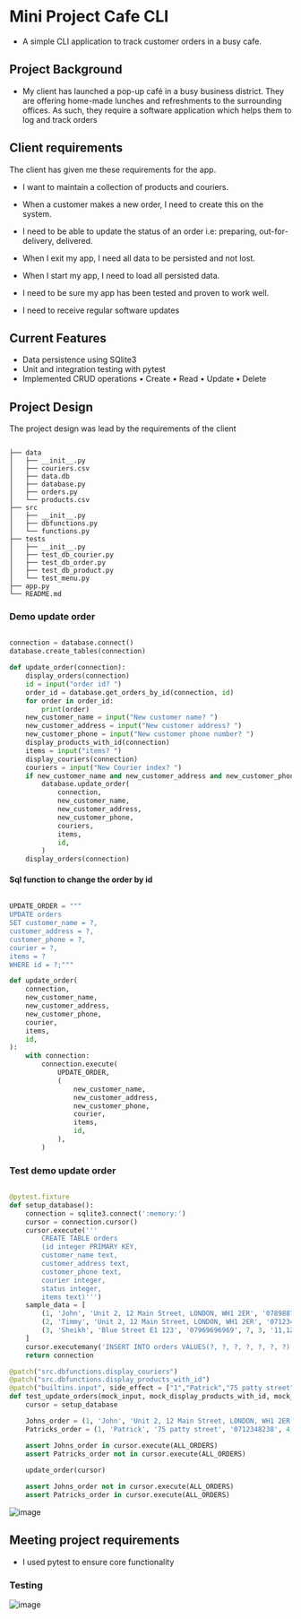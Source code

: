 # Mini Project Cafe CLI 
- A simple CLI application to track customer orders in a busy cafe.
## Project Background
- My client has launched a pop-up café in a busy business district. They are offering home-made lunches and refreshments to the surrounding offices. As such, they require a software application which helps them to log and track orders

## Client requirements
The client has given me these requirements for the app. 

- I want to maintain a collection of products and couriers.

- When a customer makes a new order, I need to create this on the
  system.

- I need to be able to update the status of an order i.e: preparing,
  out-for-delivery, delivered.

- When I exit my app, I need all data to be persisted and not lost.

- When I start my app, I need to load all persisted data.

- I need to be sure my app has been tested and proven to work well.

- I need to receive regular software updates

## Current Features
- Data persistence using SQlite3
- Unit and integration testing with pytest
- Implemented CRUD operations
• Create
• Read
• Update
• Delete

## Project Design
The project design was lead by the requirements of the client

```

├── data
│   ├── __init__.py
│   ├── couriers.csv
│   ├── data.db
│   ├── database.py
│   ├── orders.py
│   └── products.csv
├── src
│   ├── __init__.py
│   ├── dbfunctions.py
│   └── functions.py
├── tests
│   ├── __init__.py
│   ├── test_db_courier.py
│   ├── test_db_order.py
│   ├── test_db_product.py
│   └── test_menu.py
├── app.py
└── README.md

```

### Demo update order

```python

connection = database.connect()
database.create_tables(connection)

def update_order(connection):
    display_orders(connection)
    id = input("order id? ")
    order_id = database.get_orders_by_id(connection, id)
    for order in order_id:
        print(order)
    new_customer_name = input("New customer name? ")
    new_customer_address = input("New customer address? ")
    new_customer_phone = input("New customer phone number? ")
    display_products_with_id(connection)
    items = input("items? ")
    display_couriers(connection)
    couriers = input("New Courier index? ")
    if new_customer_name and new_customer_address and new_customer_phone:
        database.update_order(
            connection,
            new_customer_name,
            new_customer_address,
            new_customer_phone,
            couriers,
            items,
            id,
        )
    display_orders(connection)

```

#### Sql function to change the order by id

```python 

UPDATE_ORDER = """
UPDATE orders
SET customer_name = ?,
customer_address = ?,
customer_phone = ?,
courier = ?,
items = ?
WHERE id = ?;"""

def update_order(
    connection,
    new_customer_name,
    new_customer_address,
    new_customer_phone,
    courier,
    items,
    id,
):
    with connection:
        connection.execute(
            UPDATE_ORDER,
            (
                new_customer_name,
                new_customer_address,
                new_customer_phone,
                courier,
                items,
                id,
            ),
        )
```

### Test demo update order

```python 

@pytest.fixture
def setup_database():
    connection = sqlite3.connect(':memory:')
    cursor = connection.cursor()
    cursor.execute('''
	    CREATE TABLE orders
        (id integer PRIMARY KEY, 
        customer_name text,
        customer_address text,
        customer_phone text,
        courier integer,
        status integer,
        items text)''')
    sample_data = [
        (1, 'John', 'Unit 2, 12 Main Street, LONDON, WH1 2ER', '0789887334', 2, 1, '1,2,3'),
        (2, 'Timmy', 'Unit 2, 12 Main Street, LONDON, WH1 2ER', '0712345646', 3, 1, '2,4,6'),
        (3, 'Sheikh', 'Blue Street E1 123', '07969696969', 7, 3, '11,12,15')
    ]
    cursor.executemany('INSERT INTO orders VALUES(?, ?, ?, ?, ?, ?, ?)', sample_data)
    return connection

@patch("src.dbfunctions.display_couriers")
@patch("src.dbfunctions.display_products_with_id")
@patch("builtins.input", side_effect = ["1","Patrick","75 patty street","0712348238","3,1,2",4])
def test_update_orders(mock_input, mock_display_products_with_id, mock_display_courier, setup_database):
    cursor = setup_database

    Johns_order = (1, 'John', 'Unit 2, 12 Main Street, LONDON, WH1 2ER', '0789887334', 2, 1, '1,2,3')
    Patricks_order = (1, 'Patrick', '75 patty street', '0712348238', 4, 1, '3,1,2')

    assert Johns_order in cursor.execute(ALL_ORDERS)
    assert Patricks_order not in cursor.execute(ALL_ORDERS)
    
    update_order(cursor)

    assert Johns_order not in cursor.execute(ALL_ORDERS)
    assert Patricks_order in cursor.execute(ALL_ORDERS)

```

![image](https://user-images.githubusercontent.com/115299269/203549828-a6e7d219-c747-4ffd-90ee-b0334f38ce0d.png)


## Meeting project requirements
- I used pytest to ensure core functionality
### Testing 
![image](https://user-images.githubusercontent.com/115299269/203525193-3c08d915-d96d-4443-9ae7-096042994297.png)
